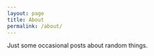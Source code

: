 ```yaml
---
layout: page
title: About
permalink: /about/
---
```


Just some occasional posts about random things.

